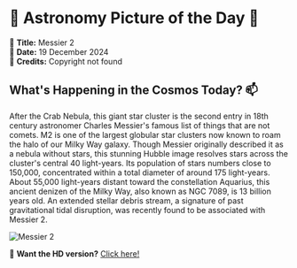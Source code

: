 # 🌌 **Astronomy Picture of the Day** 🌌

🔭 **Title:** Messier 2  
📅 **Date:** 19 December 2024  
📸 **Credits:** Copyright not found  

## **What's Happening in the Cosmos Today?** 📫

After the Crab Nebula, this giant star cluster is the second entry in 18th century astronomer Charles Messier's famous list of things that are not comets. M2 is one of the largest globular star clusters now known to roam the halo of our Milky Way galaxy. Though Messier originally described it as a nebula without stars, this stunning Hubble image resolves stars across the cluster's central 40 light-years. Its population of stars numbers close to 150,000, concentrated within a total diameter of around 175 light-years. About 55,000 light-years distant toward the constellation Aquarius, this ancient denizen of the Milky Way, also known as NGC 7089, is 13 billion years old. An extended stellar debris stream, a signature of past gravitational tidal disruption, was recently found to be associated with Messier 2.


![Messier 2](https://apod.nasa.gov/apod/image/2412/potw1913aM2_1024.jpg)

🌠 **Want the HD version?** [Click here!](https://apod.nasa.gov/apod/image/2412/potw1913aa.jpg)
